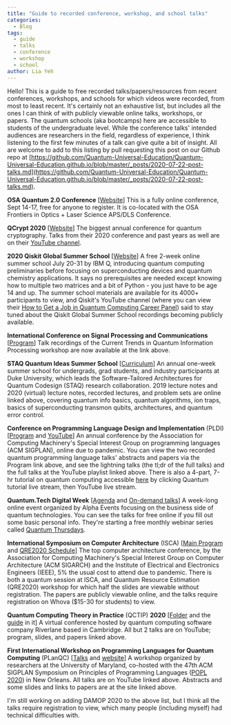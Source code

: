 ```yaml
---
title: "Guide to recorded conference, workshop, and school talks"
categories:
  - Blog
tags:
  - guide
  - talks
  - conference
  - workshop
  - school
author: Lia Yeh
---
```


Hello!  This is a guide to free recorded talks/papers/resources from recent conferences, workshops, and schools for which videos were recorded, from most to least recent.  It's certainly not an exhaustive list, but includes all the ones I can think of with publicly viewable online talks, workshops, or papers.  The quantum schools (aka bootcamps) here are accessible to students of the undergraduate level.  While the conference talks' intended audiences are researchers in the field, regardless of experience, I think listening to the first few minutes of a talk can give quite a bit of insight.  All are welcome to add to this listing by pull requesting this post on our Github repo at [https://github.com/Quantum-Universal-Education/Quantum-Universal-Education.github.io/blob/master/_posts/2020-07-22-post-talks.md](https://github.com/Quantum-Universal-Education/Quantum-Universal-Education.github.io/blob/master/_posts/2020-07-22-post-talks.md).

**OSA Quantum 2.0 Conference**
[[Website](https://www.osa.org/en-us/meetings/topical_meetings/quantum/)]
This is a fully online conference, Sept 14-17, free for anyone to register.  It is co-located with the OSA Frontiers in Optics + Laser Science APS/DLS Conference.

**QCrypt 2020**
[[Website](https://2020.qcrypt.net/)]
The biggest annual conference for quantum cryptography.  Talks from their 2020 conference and past years as well are on their [YouTube channel](https://www.youtube.com/channel/UClpn9CxuZPHw3nzhdv0m3Hw/playlists).

**2020 Qiskit Global Summer School**
[[Website](https://qiskit.org/events/summer-school/)]
A free 2-week online summer school July 20-31 by IBM Q, introducing quantum computing preliminaries before focusing on superconducting devices and quantum chemistry applications.  It says no prerequisites are needed except knowing how to multiple two matrices and a bit of Python - you just have to be age 14 and up.  The summer school materials are available for its 4000+ participants to view, and Qiskit's YouTube channel (where you can view their [How to Get a Job in Quantum Computing Career Panel](https://www.youtube.com/watch?v=7dfw8k2p1to)) said to stay tuned about the Qiskit Global Summer School recordings becoming publicly available.

**International Conference on Signal Processing and Communications**
[[Program](https://ece.iisc.ac.in/~spcom/2020/thematic_workshop.html)]
Talk recordings of the Current Trends in Quantum Information Processing workshop are now available at the link above.

**STAQ Quantum Ideas Summer School**
[[Curriculum](https://staq.pratt.duke.edu/summer-school)]
An annual one-week summer school for undergrads, grad students, and industry participants at Duke University, which leads the Software-Tailored Architectures for Quantum Codesign (STAQ) research collaboration.  2019 lecture notes and 2020 (virtual) lecture notes, recorded lectures, and problem sets are online linked above, covering quantum info basics, quantum algorithms, ion traps, basics of superconducting transmon qubits, architectures, and quantum error control.

**Conference on Programming Language Design and Implementation** (PLDI)
[[Program](https://pldi20.sigplan.org/program/program-pldi-2020) and [YouTube](https://www.youtube.com/playlist?list=PLyrlk8Xaylp5mvxARtX5ncjy9p4X_Ajwd)]
An annual conference by the Association for Computing Machinery's Special Interest Group on programming languages (ACM SIGPLAN), online due to pandemic.  You can view the two recorded quantum programming language talks' abstracts and papers via the Program link above, and see the lightning talks (the tl;dr of the full talks) and the full talks at the YouTube playlist linked above.  There is also a 4-part, 7-hr tutorial on quantum computing accessible [here](https://pldi20.sigplan.org/details/pldi-2020-tutorials/2/Programming-Quantum-Computers-A-Primer-with-IBM-Q-and-D-Wave-Exercises) by clicking Quantum tutorial live stream, then YouTube live stream.

**Quantum.Tech Digital Week**
[[Agenda](https://www.quantumtechdigital.co.uk/agenda/digital-week-day-1) and [On-demand talks](https://www.quantumtechdigital.co.uk/landing/qt-digital-week-on-demand)]
A week-long online event organized by Alpha Events focusing on the business side of quantum technologies.  You can see the talks for free online if you fill out some basic personal info.  They're starting a free monthly webinar series called [Quantum Thursdays](https://www.quantumtech-digitalday.com/).

**International Symposium on Computer Architecture** (ISCA)
[[Main Program](https://www.iscaconf.org/isca2020/program/) and [QRE2020 Schedule](http://www.quantumresource.org/)]
The top computer architecture conference, by the Association for Computing Machinery's Special Interest Group on Computer Architecture (ACM SIGARCH) and the Institute of Electrical and Electronics Engineers (IEEE), 5% the usual cost to attend due to pandemic.  There is both a quantum session at ISCA, and Quantum Resource Estimation (QRE2020) workshop for which half the slides are viewable without registration.  The papers are publicly viewable online, and the talks require registration on Whova ($15-30 for students) to view.

**Quantum Computing Theory in Practice** (QCTIP) **2020**
[[Folder](https://drive.google.com/drive/folders/1poD72BIZgDK1nJ3ao2_nbYRTJ-Yx1H3f?usp=sharing) and the [guide](https://docs.google.com/document/d/194LDZQrx4GYFWUcQJyVEjeMaATIbbKPDT5oiRu2zmb8/edit?usp=sharing) in it]
A virtual conference hosted by quantum computing software company Riverlane based in Cambridge.  All but 2 talks are on YouTube; program, slides, and papers linked above.

**First International Workshop on Programming Languages for Quantum Computing** (PLanQC)
[[Talks](https://www.youtube.com/playlist?list=PLyrlk8Xaylp6IbJx8MJ-_lkRU4G6BbXtl) and [website](https://popl20.sigplan.org/home/planqc-2020#event-overview)]
A workshop organized by researchers at the University of Maryland, co-hosted with the 47th ACM SIGPLAN Symposium on Principles of Programming Languages ([POPL 2020](https://popl20.sigplan.org/)) in New Orleans.  All talks are on YouTube linked above.  Abstracts and some slides and links to papers are at the site linked above.

I'm still working on adding DAMOP 2020 to the above list, but I think all the talks require registration to view, which many people (including myself) had technical difficulties with.

